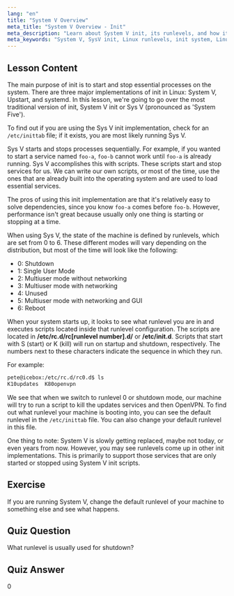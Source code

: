 ```yaml
---
lang: "en"
title: "System V Overview"
meta_title: "System V Overview - Init"
meta_description: "Learn about System V init, its runlevels, and how it manages processes in Linux. Understand SysV basics for beginners and intermediate users."
meta_keywords: "System V, SysV init, Linux runlevels, init system, Linux tutorial, beginner guide, process management"
---
```


## Lesson Content

The main purpose of init is to start and stop essential processes on the system. There are three major implementations of init in Linux: System V, Upstart, and systemd. In this lesson, we're going to go over the most traditional version of init, System V init or Sys V (pronounced as 'System Five').

To find out if you are using the Sys V init implementation, check for an `/etc/inittab` file; if it exists, you are most likely running Sys V.

Sys V starts and stops processes sequentially. For example, if you wanted to start a service named `foo-a`, `foo-b` cannot work until `foo-a` is already running. Sys V accomplishes this with scripts. These scripts start and stop services for us. We can write our own scripts, or most of the time, use the ones that are already built into the operating system and are used to load essential services.

The pros of using this init implementation are that it's relatively easy to solve dependencies, since you know `foo-a` comes before `foo-b`. However, performance isn't great because usually only one thing is starting or stopping at a time.

When using Sys V, the state of the machine is defined by runlevels, which are set from 0 to 6. These different modes will vary depending on the distribution, but most of the time will look like the following:

- 0: Shutdown
- 1: Single User Mode
- 2: Multiuser mode without networking
- 3: Multiuser mode with networking
- 4: Unused
- 5: Multiuser mode with networking and GUI
- 6: Reboot

When your system starts up, it looks to see what runlevel you are in and executes scripts located inside that runlevel configuration. The scripts are located in **/etc/rc.d/rc[runlevel number].d/** or **/etc/init.d**. Scripts that start with S (start) or K (kill) will run on startup and shutdown, respectively. The numbers next to these characters indicate the sequence in which they run.

For example:

```bash
pete@icebox:/etc/rc.d/rc0.d$ ls
K10updates  K80openvpn
```

We see that when we switch to runlevel 0 or shutdown mode, our machine will try to run a script to kill the updates services and then OpenVPN. To find out what runlevel your machine is booting into, you can see the default runlevel in the `/etc/inittab` file. You can also change your default runlevel in this file.

One thing to note: System V is slowly getting replaced, maybe not today, or even years from now. However, you may see runlevels come up in other init implementations. This is primarily to support those services that are only started or stopped using System V init scripts.

## Exercise

If you are running System V, change the default runlevel of your machine to something else and see what happens.

## Quiz Question

What runlevel is usually used for shutdown?

## Quiz Answer

0
